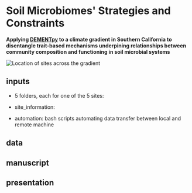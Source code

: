 # Soil Microbiomes' Strategies and Constraints

**Applying [DEMENTpy](https://github.com/bioatmosphere/DEMENTpy) to a climate gradient in Southern California to disentangle trait-based mechanisms underpining relationships between community composition and functioning in soil microbial systems**

![Location of sites across the gradient](https://github.com/bioatmosphere/microbiome-climate-gradient/blob/master/inputs/site_information/figures/site_location.jpg)

## inputs
- 5 folders, each for one of the 5 sites:

- site_information:

- automation: bash scripts automating data transfer between local and remote machine

## data

## manuscript

## presentation
